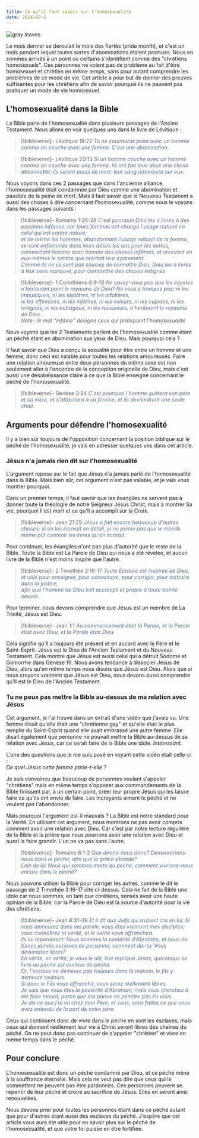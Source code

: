 ```yaml
---
title: Ce qu'il faut savoir sur l'homosexualité
date: 2024-07-2
---
```

![gray leaves](https://images.unsplash.com/photo-1502239608882-93b729c6af43?crop=entropy&cs=tinysrgb&fit=max&fm=jpg&ixid=M3wzNjAwOTd8MHwxfHNlYXJjaHw0MXx8ZGFya3xlbnwwfDB8fHwxNzE5Njk4NDQ0fDA&ixlib=rb-4.0.3&q=80&w=1080)

Le mois dernier se déroulait le mois des fiertés (pride month), et c'est un mois pendant lequel toutes sortes d'abominations étaient promues. Nous en sommes arrivés à un point où certains s'identifient comme des "chrétiens homosexuels". Ces personnes ne voient pas de problème au fait d'être homosexuel et chrétien en même temps, sans pour autant comprendre les problèmes de ce mode de vie. Cet article a pour but de donner des preuves suffisantes pour les chrétiens afin de savoir pourquoi ils ne peuvent pas pratiquer un mode de vie homosexuel.

## L'homosexualité dans la Bible

La Bible parle de l'homosexualité dans plusieurs passages de l'Ancien Testament. Nous allons en voir quelques uns dans le livre de Lévitique :

>[!bibleverse]- Lévitique 18:22
> <span style="color:#5a708a">*Tu ne coucheras point avec un homme comme on couche avec une femme. C'est une abomination.*</span>

>[!bibleverse]- Lévitique 20:13
> <span style="color:#5a708a">*Si un homme couche avec un homme comme on couche avec une femme, ils ont fait tous deux une chose abominable; ils seront punis de mort: leur sang retombera sur eux.*</span>

Nous voyons dans ces 2 passages que dans l'ancienne alliance, l'homosexualité était condamnée par Dieu comme une abomination et passible de la peine de mort. Mais il faut savoir que le Nouveau Testament a aussi des choses à dire concernant l'homosexualité, comme nous le voyons dans les passages suivants :

>[!bibleverse]- Romains 1:26-28
> <span style="color:#5a708a">*C'est pourquoi Dieu les a livrés à des passions infâmes: car leurs femmes ont changé l'usage naturel en celui qui est contre nature;<br/>et de même les hommes, abandonnant l'usage naturel de la femme, se sont enflammés dans leurs désirs les uns pour les autres, commettant homme avec homme des choses infâmes, et recevant en eux-mêmes le salaire que méritait leur égarement.<br/>Comme ils ne se sont pas souciés de connaître Dieu, Dieu les a livrés à leur sens réprouvé, pour commettre des choses indignes*</span>

> [!bibleverse]- 1 Corinthiens 6:9-10
> <span style="color:#5a708a">*Ne savez-vous pas que les injustes n'hériteront point le royaume de Dieu? Ne vous y trompez pas: ni les impudiques, ni les idolâtres, ni les adultères,<br/>ni les efféminés, ni les infâmes, ni les voleurs, ni les cupides, ni les ivrognes, ni les outrageux, ni les ravisseurs, n'hériteront le royaume de Dieu.*</span>
> <br/>*Note : le mot "infâme" désigne ceux qui pratiquent l'homosexualité*

Nous voyons que les 2 Testaments parlent de l'homosexualité comme étant un péché étant en abomination aux yeux de Dieu. Mais pourquoi cela ?

Il faut savoir que Dieu a conçu la sexualité pour être entre un homme et une femme, donc ceci est valable pour toutes les relations amoureuses. Faire une relation amoureuse entre deux personnes du même sexe est non seulement aller à l'encontre de la conception originelle de Dieu, mais c'est aussi une désobéissance claire à ce que la Bible enseigne concernant le péché de l'homosexualité.

>[!bibleverse]- Genèse 2:24
> <span style="color:#5a708a">*C'est pourquoi l'homme quittera son père et sa mère, et s'attachera à sa femme, et ils deviendront une seule chair.*</span>

## Arguments pour défendre l'homosexualité

Il y a bien sûr toujours de l'opposition concernant la position biblique sur le péché de l'homosexualité, je vais en adresser quelques uns dans cet article.

### Jésus n'a jamais rien dit sur l'homosexualité

L'argument repose sur le fait que Jésus n'a jamais parlé de l'homosexualité dans la Bible. Mais bien sûr, cet argument n'est pas valable, et je vais vous montrer pourquoi.

Dans un premier temps, il faut savoir que les évangiles ne servent pas à donner toute la théologie de notre Seigneur Jésus Christ, mais à montrer Sa vie, pourquoi Il est mort et ce qu'Il a accompli sur la Croix.

>[!bibleverse]- Jean 21:25
> <span style="color:#5a708a">*Jésus a fait encore beaucoup d'autres choses; si on les écrivait en détail, je ne pense pas que le monde même pût contenir les livres qu'on écrirait.*</span>

Pour continuer, les évangiles n'ont pas plus d'autorité que le reste de la Bible. Toute la Bible est La Parole de Dieu qui nous a été révélée, et aucun livre de la Bible n'est moins inspiré que l'autre.

>[!bibleverse]- 2 Timothée 3:16-17
> <span style="color:#5a708a">*Toute Écriture est inspirée de Dieu, et utile pour enseigner, pour convaincre, pour corriger, pour instruire dans la justice,<br/>afin que l'homme de Dieu soit accompli et propre à toute bonne oeuvre.*</span>

Pour terminer, nous devons comprendre que Jésus est un membre de La Trinité, Jésus est Dieu.

>[!bibleverse]- Jean 1:1
> <span style="color:#5a708a">*Au commencement était la Parole, et la Parole était avec Dieu, et la Parole était Dieu.*</span>

Cela signifie qu'Il a toujours été présent et en accord avec le Père et le Saint-Esprit. Jésus est le Dieu de l'Ancien Testament et du Nouveau Testament. Cela montre que Jésus est aussi celui qui a détruit Sodome et Gomorrhe dans Genèse 19. Nous avons tendance à dissocier Jésus de Dieu, alors qu'en même temps nous disons que Jésus est Dieu. Alors que si nous croyons vraiment que Jésus est Dieu, nous devons aussi comprendre qu'Il est le Dieu de l'Ancien Testament.

### Tu ne peux pas mettre la Bible au-dessus de ma relation avec Jésus

Cet argument, je l'ai trouvé dans un extrait d'une vidéo que j'avais vu. Une femme disait qu'elle était une "chrétienne gay" et qu'elle était le plus remplie du Saint-Esprit quand elle avait embrassé une autre femme. Elle disait également que personne ne pouvait mettre la Bible au-dessus de sa relation avec Jésus, car ce serait faire de la Bible une idole. *Intéressant.*

L'une des questions que je me suis posé en voyant cette vidéo était celle-ci :<br/>*De quel Jésus cette femme parle-t-elle ?*

Je suis convaincu que beaucoup de personnes voulant s'appeler "chrétiens" mais en même temps s'opposer aux commandements de la Bible finissent par, à un certain point, créer leur propre Jésus qui les laisse faire ce qu'ils ont envie de faire. Les incroyants aiment le péché et ne veulent pas l'abandonner.

Mais pourquoi l'argument est-il mauvais ? La Bible est notre standard pour la Vérité. En utilisant cet argument, nous montrons ne pas avoir compris comment avoir une relation avec Dieu. Car c'est par notre lecture régulière de la Bible et la prière que nous pourrons avoir une relation avec Dieu et aussi la faire grandir. L'un ne va pas sans l'autre.

>[!bibleverse]- Romains 6:1-2
> <span style="color:#5a708a">*Que dirons-nous donc? Demeurerions-nous dans le péché, afin que la grâce abonde?<br/>Loin de là! Nous qui sommes morts au péché, comment vivrions-nous encore dans le péché?*</span>

Nous pouvons utiliser la Bible pour corriger les autres, comme le dit le passage de 2 Timothée 3:16-17 cité ci-dessus. Cela ne fait de la Bible une idole car nous sommes, en tant que chrétiens, sensés avoir une haute opinion de la Bible, car la Parole de Dieu est la source d'autorité pour la vie des chrétiens.

>[!bibleverse]- Jean 8:31-38
> <span style="color:#5a708a">*Et il dit aux Juifs qui avaient cru en lui: Si vous demeurez dans ma parole, vous êtes vraiment mes disciples;<br/>vous connaîtrez la vérité, et la vérité vous affranchira.<br/>Ils lui répondirent: Nous sommes la postérité d'Abraham, et nous ne fûmes jamais esclaves de personne; comment dis-tu: Vous deviendrez libres?<br/>En vérité, en vérité, je vous le dis, leur répliqua Jésus, quiconque se livre au péché est esclave du péché.<br/>Or, l'esclave ne demeure pas toujours dans la maison; le fils y demeure toujours.<br/>Si donc le Fils vous affranchit, vous serez réellement libres.<br/>Je sais que vous êtes la postérité d'Abraham; mais vous cherchez à me faire mourir, parce que ma parole ne pénètre pas en vous.<br/>Je dis ce que j'ai vu chez mon Père; et vous, vous faites ce que vous avez entendu de la part de votre père.*</span>

Ceux qui continuent donc de vivre dans le péché en sont les esclaves, mais ceux qui donnent réellement leur vie à Christ seront libres des chaînes du péché. On ne peut donc pas continuer de s'appeler "chrétien" et vivre en même temps dans le péché.
## Pour conclure

L'homosexualité est donc un péché condamné par Dieu, et ce péché mène à la souffrance éternelle. Mais cela ne veut pas dire que ceux qui le commettent ne peuvent pas être pardonnés. Ces personnes peuvent se repentir de leur péché et croire au sacrifice de Jésus. Elles en seront ainsi renouvelées.

Nous devons prier pour toutes les personnes étant dans ce péché autant que pour d'autres étant aussi des esclaves du péché. J'espère que cet article vous aura été utile pour en savoir plus sur le péché de l'homosexualité, et que votre foi puisse en être fortifiée.